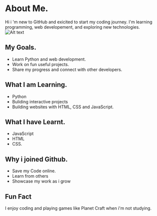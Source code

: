 # About Me.
Hi i 'm new to GitHub and exicited to start my coding journey.
I'm learning programming, web developement, and exploring new technologies.
![Alt text](![anime-male-avatar_950633-915](https://github.com/user-attachments/assets/c4efb2b3-78af-484a-9122-7edac96d7ba5)
)
## My Goals. 
- Learn Python and web development.
- Work on fun useful projects.
- Share my progress and connect with other developers.

## What I am Learning.
- Python
- Buliding interactive projects
- Building websites with HTML, CSS and JavaScript.

## What I have Learnt.
- JavaScript
- HTML
- CSS.
## Why i joined Github.
- Save my Code online.
- Learn from others
- Showcase my work as i grow
## Fun Fact
I  enjoy coding and playing games like Planet Craft when i'm not studying.


